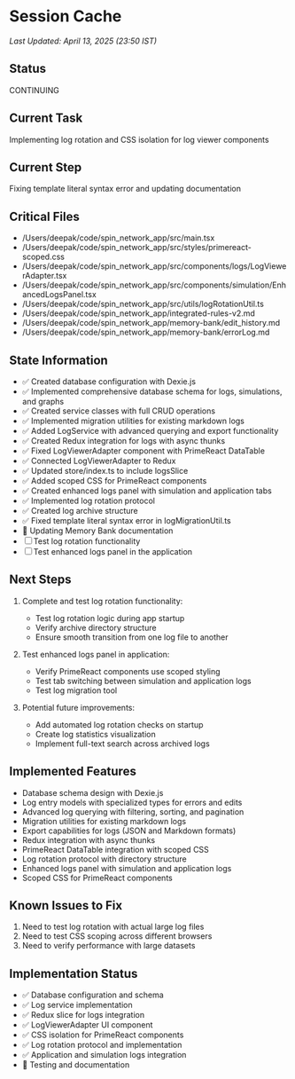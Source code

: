 # Session Cache

*Last Updated: April 13, 2025 (23:50 IST)*

## Status
CONTINUING

## Current Task
Implementing log rotation and CSS isolation for log viewer components

## Current Step
Fixing template literal syntax error and updating documentation

## Critical Files
- /Users/deepak/code/spin_network_app/src/main.tsx
- /Users/deepak/code/spin_network_app/src/styles/primereact-scoped.css
- /Users/deepak/code/spin_network_app/src/components/logs/LogViewerAdapter.tsx
- /Users/deepak/code/spin_network_app/src/components/simulation/EnhancedLogsPanel.tsx
- /Users/deepak/code/spin_network_app/src/utils/logRotationUtil.ts
- /Users/deepak/code/spin_network_app/integrated-rules-v2.md
- /Users/deepak/code/spin_network_app/memory-bank/edit_history.md
- /Users/deepak/code/spin_network_app/memory-bank/errorLog.md

## State Information
- ✅ Created database configuration with Dexie.js
- ✅ Implemented comprehensive database schema for logs, simulations, and graphs
- ✅ Created service classes with full CRUD operations
- ✅ Implemented migration utilities for existing markdown logs
- ✅ Added LogService with advanced querying and export functionality
- ✅ Created Redux integration for logs with async thunks
- ✅ Fixed LogViewerAdapter component with PrimeReact DataTable
- ✅ Connected LogViewerAdapter to Redux
- ✅ Updated store/index.ts to include logsSlice
- ✅ Added scoped CSS for PrimeReact components
- ✅ Created enhanced logs panel with simulation and application tabs
- ✅ Implemented log rotation protocol
- ✅ Created log archive structure
- ✅ Fixed template literal syntax error in logMigrationUtil.ts
- 🔄 Updating Memory Bank documentation
- ☐ Test log rotation functionality
- ☐ Test enhanced logs panel in the application

## Next Steps
1. Complete and test log rotation functionality:
   - Test log rotation logic during app startup
   - Verify archive directory structure
   - Ensure smooth transition from one log file to another

2. Test enhanced logs panel in application:
   - Verify PrimeReact components use scoped styling
   - Test tab switching between simulation and application logs
   - Test log migration tool

3. Potential future improvements:
   - Add automated log rotation checks on startup
   - Create log statistics visualization
   - Implement full-text search across archived logs

## Implemented Features
- Database schema design with Dexie.js
- Log entry models with specialized types for errors and edits
- Advanced log querying with filtering, sorting, and pagination
- Migration utilities for existing markdown logs
- Export capabilities for logs (JSON and Markdown formats)
- Redux integration with async thunks
- PrimeReact DataTable integration with scoped CSS
- Log rotation protocol with directory structure
- Enhanced logs panel with simulation and application logs
- Scoped CSS for PrimeReact components

## Known Issues to Fix
1. Need to test log rotation with actual large log files
2. Need to test CSS scoping across different browsers
3. Need to verify performance with large datasets

## Implementation Status
- ✅ Database configuration and schema
- ✅ Log service implementation
- ✅ Redux slice for logs integration
- ✅ LogViewerAdapter UI component
- ✅ CSS isolation for PrimeReact components
- ✅ Log rotation protocol and implementation
- ✅ Application and simulation logs integration
- 🔄 Testing and documentation
